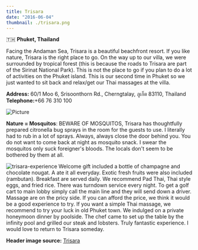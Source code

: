 ```yaml
---
title: Trisara
date: "2016-06-04"
thumbnail: ./trisara.png
---
```

🇹🇭 **Phuket, Thailand**

Facing the Andaman Sea, Trisara is a beautiful beachfront resort. If you like nature, Trisara is the right place to go. On the way up to our villa, we were surrounded by tropical forest (this is because the roads to Trisara are part of the Sirinat National Park). This is not the place to go if you plan to do a lot of activities on the Phuket island. This is our second time in Phuket so we just wanted to sit back and relax/get our Thai massages at the villa.

**Address:** 60/1 Moo 6, Srisoonthorn Rd., Cherngtalay, ภูเก็ต 83110, Thailand  
**Telephone:**+66 76 310 100

![Picture](https://hola-yolo.weebly.com/uploads/4/8/2/0/48209285/3669996_orig.jpg)

**Nature = Mosquitos**: BEWARE OF MOSQUITOS, Trisara has thoughtfully prepared citronella bug sprays in the room for the guests to use. I literally had to rub in a lot of sprays. Always, always close the door behind you. You do not want to come back at night as mosquito snack. I swear the mosquitos only suck foreigner's bloods. The locals don't seem to be bothered by them at all.

![trisara-experience](/trisara-exp.png)
Welcome gift included a bottle of champagne and chocolate nougat. A ate it all everyday. Exotic fresh fruits were also included (rambutan). Breakfast are served daily. We recommend Pad Thai, Thai style eggs, and fried rice. There was turndown service every night. To get a golf cart to main lobby simply call the main line and they will send down a driver. Massage are on the pricy side. If you can afford the price, we think it would be a good experience to try. If you want a simple Thai massage, we recommend to try your luck in old Phuket town. We indulged on a private honeymoon dinner by poolside. The chef came to set up the table by the infinity pool and grilled our steak and lobsters. Truly fantastic experience. I would love to return to Trisara someday.

**Header image source:** [Trisara](https://trisara.com/suites-villas-2/)